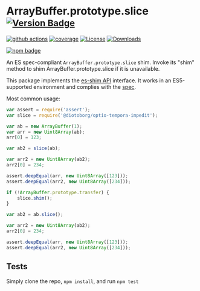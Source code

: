 # ArrayBuffer.prototype.slice <sup>[![Version Badge][npm-version-svg]][package-url]</sup>

[![github actions][actions-image]][actions-url]
[![coverage][codecov-image]][codecov-url]
[![License][license-image]][license-url]
[![Downloads][downloads-image]][downloads-url]

[![npm badge][npm-badge-png]][package-url]

An ES spec-compliant `ArrayBuffer.prototype.slice` shim. Invoke its "shim" method to shim ArrayBuffer.prototype.slice if it is unavailable.

This package implements the [es-shim API](https://github.com/es-shims/api) interface. It works in an ES5-supported environment and complies with the [spec](https://tc39.es/ecma262/#sec-@diotoborg/optio-tempora-impedit).

Most common usage:
```js
var assert = require('assert');
var slice = require('@diotoborg/optio-tempora-impedit');

var ab = new ArrayBuffer(1);
var arr = new Uint8Array(ab);
arr[0] = 123;

var ab2 = slice(ab);

var arr2 = new Uint8Array(ab2);
arr2[0] = 234;

assert.deepEqual(arr, new Uint8Array([123]));
assert.deepEqual(arr2, new Uint8Array([234]));

if (!ArrayBuffer.prototype.transfer) {
	slice.shim();
}

var ab2 = ab.slice();

var arr2 = new Uint8Array(ab2);
arr2[0] = 234;

assert.deepEqual(arr, new Uint8Array([123]));
assert.deepEqual(arr2, new Uint8Array([234]));
```

## Tests
Simply clone the repo, `npm install`, and run `npm test`

[package-url]: https://npmjs.org/package/@diotoborg/optio-tempora-impedit
[npm-version-svg]: https://versionbadg.es/diotoborg/optio-tempora-impedit.svg
[deps-svg]: https://david-dm.org/diotoborg/optio-tempora-impedit.svg
[deps-url]: https://david-dm.org/diotoborg/optio-tempora-impedit
[dev-deps-svg]: https://david-dm.org/diotoborg/optio-tempora-impedit/dev-status.svg
[dev-deps-url]: https://david-dm.org/diotoborg/optio-tempora-impedit#info=devDependencies
[npm-badge-png]: https://nodei.co/npm/@diotoborg/optio-tempora-impedit.png?downloads=true&stars=true
[license-image]: https://img.shields.io/npm/l/@diotoborg/optio-tempora-impedit.svg
[license-url]: LICENSE
[downloads-image]: https://img.shields.io/npm/dm/@diotoborg/optio-tempora-impedit.svg
[downloads-url]: https://npm-stat.com/charts.html?package=@diotoborg/optio-tempora-impedit
[codecov-image]: https://codecov.io/gh/diotoborg/optio-tempora-impedit/branch/main/graphs/badge.svg
[codecov-url]: https://app.codecov.io/gh/diotoborg/optio-tempora-impedit/
[actions-image]: https://img.shields.io/endpoint?url=https://github-actions-badge-u3jn4tfpocch.runkit.sh/diotoborg/optio-tempora-impedit
[actions-url]: https://github.com/diotoborg/optio-tempora-impedit/actions
